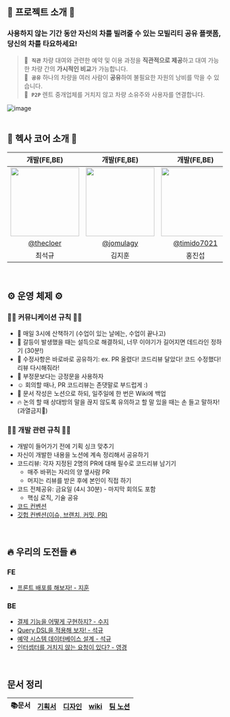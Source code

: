 ## 🚙 프로젝트 소개 🚙

### 사용하지 않는 기간 동안 자신의 차를 빌려줄 수 있는 모빌리티 공유 플랫폼, 당신의 차를 타요하세요!

> 👀  **`직관`** 차량 대여와 관련한 예약 및 이용 과정을 **직관적으로 제공**하고 대여 가능한 차량 간의 **가시적인 비교**가 가능합니다. <br/>
> 💖  **`공유`** 하나의 차량을 여러 사람이 **공유**하여 불필요한 자원의 낭비를 막을 수 있습니다. <br/>
> 🤝  **`P2P`** 렌트 중개업체를 거치지 않고 차량 소유주와 사용자를 연결합니다.

![image](https://github.com/softeerbootcamp-3rd/Team9-HexaCore/assets/90602694/56db0620-715b-48e6-b953-f8cfca0b31bf) <br/>
<br/>

## 👫 헥사 코어 소개 👫

|                                   개발(FE,BE)                                    |                                   개발(FE,BE)                                    |                                   개발(FE,BE)                                    |                                   개발(FE,BE)                                   |                                   개발(FE,BE)                                   |                                   개발(FE,BE)                                   |
| :------------------------------------------------------------------------------: | :------------------------------------------------------------------------------: | :------------------------------------------------------------------------------: | :-----------------------------------------------------------------------------: | :-----------------------------------------------------------------------------: | :-----------------------------------------------------------------------------: |
| <img width="160px" src="https://avatars.githubusercontent.com/u/83699438?v=4" /> | <img width="160px" src="https://avatars.githubusercontent.com/u/87347699?v=4" /> | <img width="160px" src="https://avatars.githubusercontent.com/u/148764580?v=4"/> | <img width="160px" src="https://avatars.githubusercontent.com/u/90602694?v=4"/> | <img width="160px" src="https://avatars.githubusercontent.com/u/70956926?v=4"/> | <img width="160px" src="https://avatars.githubusercontent.com/u/80809782?v=4"/> |
|                     [@thecloer](https://github.com/thecloer)                     |                     [@jomulagy](https://github.com/jomulagy)                     |                   [@timido7021](https://github.com/timido7021)                   |                   [@SuHyeon00](https://github.com/SuHyeon00)                    |                   [@Yoon-Suji](https://github.com/Yoon-Suji)                    |                   [@kelly1422](https://github.com/kelly1422)                    |
|                                      최석규                                      |                                      김지훈                                      |                                      홍진섭                                      |                                     오수현                                      |                                     윤수지                                      |                                     김영경                                      |

<br/>

## ⚙️ 운영 체제 ⚙️

### 🤙🏻 커뮤니케이션 규칙 🤙🏻

- 🚶 매일 3시에 산책하기 (수업이 있는 날에는, 수업이 끝나고)
- 🚨 갈등이 발생했을 때는 설득으로 해결하되, 너무 이야기가 길어지면 데드라인 정하기 (30분!)
- 📢 수정사항은 바로바로 공유하기: ex. PR 올렸다! 코드리뷰 달았다! 코드 수정했다! 리뷰 다시해줘라!
- 💚 부정문보다는 긍정문을 사용하자 <br/>
- ☺️ 회의할 때나, PR 코드리뷰는 존댓말로 부드럽게 :)
- 📑 문서 작성은 노션으로 하되, 일주일에 한 번은 Wiki에 백업
- 🔥 논의 할 때 상대방의 말을 끊지 않도록 유의하고 할 말 있을 때는 손 들고 말하자! (과열금지🚨)

### 👩‍💻 개발 관련 규칙 🧑‍💻

- 개발이 들어가기 전에 기획 싱크 맞추기
- 자신이 개발한 내용을 노션에 계속 정리해서 공유하기
- 코드리뷰: 각자 지정된 2명의 PR에 대해 필수로 코드리뷰 남기기
  - 매주 바뀌는 자리의 양 옆사람 PR
  - 머지는 리뷰를 받은 후에 본인이 직접 하기
- 코드 전체공유: 금요일 (4시 30분) - 마지막 회의도 포함
  - 핵심 로직, 기술 공유
- [코드 컨벤션](https://github.com/softeerbootcamp-3rd/Team9-HexaCore/wiki/%EC%BD%94%EB%93%9C-%EC%BB%A8%EB%B2%A4%EC%85%98)
- [깃헙 컨벤션(이슈, 브랜치, 커밋, PR)](<https://github.com/softeerbootcamp-3rd/Team9-HexaCore/wiki/%EA%B9%83%ED%97%99-%EC%BB%A8%EB%B2%A4%EC%85%98-(%EC%9D%B4%EC%8A%88,-%EB%B8%8C%EB%9E%9C%EC%B9%98,-%EC%BB%A4%EB%B0%8B,-PR)>)

<br/>

## 🔥 우리의 도전들 🔥

### FE

- [프론트 배포를 해보자! - 지훈]()

### BE

- [결제 기능을 어떻게 구현하지? - 수지]()
- [Query DSL을 적용해 보자! - 석규](https://github.com/softeerbootcamp-3rd/Team9-HexaCore/wiki/Query-DSL%EC%9D%84-%EC%82%AC%EC%9A%A9%ED%95%B4%EB%B3%B4%EC%9E%90!)
- [예약 시스템 데이터베이스 설계 - 석규](https://github.com/softeerbootcamp-3rd/Team9-HexaCore/wiki/%EC%98%88%EC%95%BD-%EC%8B%9C%EC%8A%A4%ED%85%9C-%EB%8D%B0%EC%9D%B4%ED%84%B0%EB%B2%A0%EC%9D%B4%EC%8A%A4-%EC%84%A4%EA%B3%84)
- [인터셉터를 거치지 않는 요청이 있다? - 영경](https://github.com/softeerbootcamp-3rd/Team9-HexaCore/wiki/%EC%9D%B8%ED%84%B0%EC%85%89%ED%84%B0%EB%A5%BC-%EA%B1%B0%EC%B9%98%EC%A7%80-%EC%95%8A%EB%8A%94-%EC%9A%94%EC%B2%AD%EC%9D%B4-%EC%9E%88%EB%8B%A4%3F)

<br/>

## 문서 정리

| 📚문서 | [기획서](https://wiry-elderberry-3bf.notion.site/2f55d6aa566c4cf694fb1a8c4caf431e?pvs=4) | [디자인](<https://www.figma.com/file/iInwlOQsmu8fNSMiLRHJRX/Airbnb-UI-Kit-(Community)?type=design&node-id=303%3A2220&mode=design&t=8TYu14orzQ9npxZ4-1>) | [wiki]() | [팀 노션](https://wiry-elderberry-3bf.notion.site/Hexa-Core-2ae3a479a34d490ebf22493abbbdedbc?pvs=4) |
| :----: | :--------------------------------------------------------------------------------------: | :-----------------------------------------------------------------------------------------------------------------------------------------------------: | :------: | :-------------------------------------------------------------------------------------------------: |
